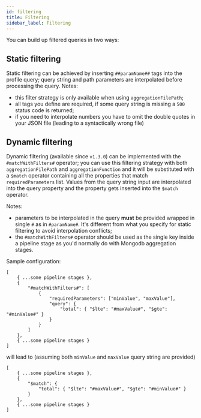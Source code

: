 ```yaml
---
id: filtering
title: Filtering
sidebar_label: Filtering
---
```


<!--
WARNING: this file was automatically generated by Mia-Platform Doc Aggregator.
DO NOT MODIFY IT BY HAND.
Instead, modify the source file and run the aggregator to regenerate this file.
-->

You can build up filtered queries in two ways:

## Static filtering

Static filtering can be achieved by inserting `##paramName##` tags into the profile query; query string and path parameters are interpolated before processing the query.
Notes:
 - this filter strategy is only available when using `aggregationFilePath`;
 - all tags you define are required, if some query string is missing a `500` status code is returned;
 - if you need to interpolate numbers you have to omit the double quotes in your JSON file (leading to a syntactically wrong file)  

## Dynamic filtering

Dynamic filtering (available since `v1.3.0`) can be implemented with the `#matchWithFilters#` operator; you can use this filtering strategy with both `aggregationFilePath` and `aggregationFunction` and it will be substituted with a `$match` operator containing all the properties that match `requiredParameters` list. Values from the query string input are interpolated into the query property and the property gets inserted into the `$match` operator.

Notes: 
 * parameters to be interpolated in the query **must** be provided wrapped in single `#` as in `#paramName#`. It's different from what you specify for static filtering to avoid interpolation conflicts;
 * the `#matchWithFilters#` operator should be used as the single key inside a pipeline stage as you'd normally do with Mongodb aggregation stages. 

Sample configuration:

```
[
    { ...some pipeline stages },
    {
        "#matchWithFilters#": [
            {
                "requiredParameters": ["minValue", "maxValue"],
                "query": {
                    "total": { "$lte": "#maxValue#", "$gte": "#minValue#" }
                }
            }
        ]
    },
    { ...some pipeline stages }
]
```

will lead to (assuming both `minValue` and `maxValue` query string are provided)


```
[
    { ...some pipeline stages },
    {
        "$match": {
            "total": { "$lte": "#maxValue#", "$gte": "#minValue#" }
        }
    },
    { ...some pipeline stages }
]
```

